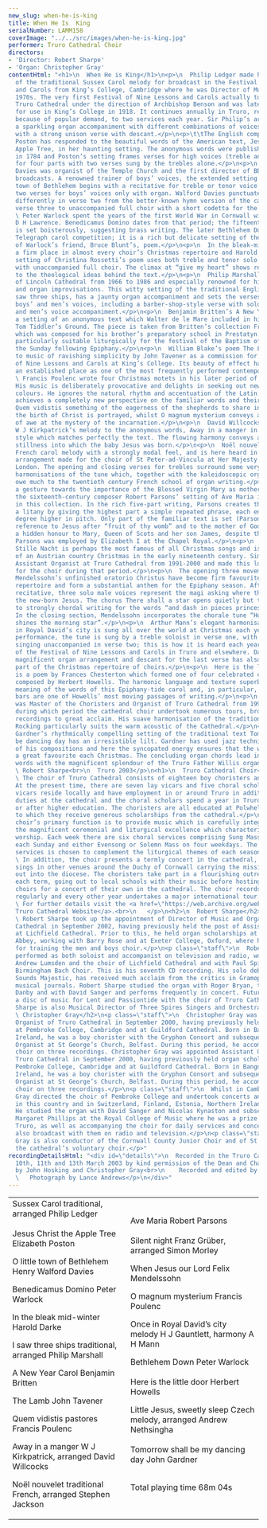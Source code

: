 ```yaml
---
new_slug: when-he-is-king
title: When He Is  King
serialNumber: LAMM158
coverImage: "../../src/images/when-he-is-king.jpg"
performer: Truro Cathedral Choir
directors:
- 'Director: Robert Sharpe'
- 'Organ: Christopher Gray'
contentHtml: "<h1>\n  When He is King</h1>\n<p>\n  Philip Ledger made his arrangement
  of the traditional Sussex Carol melody for broadcast in the Festival of Nine Lessons
  and Carols from King’s College, Cambridge where he was Director of Music in the
  1970s. The very first Festival of Nine Lessons and Carols actually took place in
  Truro Cathedral under the direction of Archbishop Benson and was later simplified
  for use in King’s College in 1918. It continues annually in Truro, recently expanding
  because of popular demand, to two services each year. Sir Philip’s arrangement combines
  a sparkling organ accompaniment with different combinations of voices culminating
  with a strong unison verse with descant.</p>\n<p>\t\tThe English composer, Elizabeth
  Poston has responded to the beautiful words of the American text, Jesus Christ the
  Apple Tree, in her haunting setting. The anonymous words were published in New Hampshire
  in 1784 and Poston’s setting frames verses for high voices (treble and alto) and
  for four parts with two verses sung by the trebles alone.</p>\n<p>\n  Henry Walford
  Davies was organist of the Temple Church and the first director of BBC radio choral
  broadcasts. A renowned trainer of boys’ voices, the extended setting of O little
  town of Bethlehem begins with a recitative for treble or tenor voice followed by
  two verses for boys’ voices only with organ. Walford Davies punctuates the text
  differently in verse two from the better-known hymn version of the carol and assigns
  verse three to unaccompanied full choir with a short codetta for the organ.</p>\n<p>\n
  \ Peter Warlock spent the years of the first World War in Cornwall with fellow pacifist
  D H Lawrence. Benedicamus Domino dates from that period; the fifteenth century poem
  is set boisterously, suggesting brass writing. The later Bethlehem Down won a Daily
  Telegraph carol competition; it is a rich but delicate setting of the calm acceptance
  of Warlock’s friend, Bruce Blunt’s, poem.</p>\n<p>\n  In the bleak-mid winter has
  a firm place in almost every choir’s Christmas repertoire and Harold Darke’s 1911
  setting of Christina Rossetti’s poem uses both treble and tenor solo voices alternating
  with unaccompanied full choir. The climax at “give my heart” shows real sensitivity
  to the theological ideas behind the text.</p>\n<p>\n  Philip Marshall was organist
  of Lincoln Cathedral from 1966 to 1986 and especially renowned for his compositions
  and organ improvisations. This witty setting of the traditional English carol, I
  saw three ships, has a jaunty organ accompaniment and sets the verses for alternating
  boys’ and men’s voices, including a barber-shop-style verse with solo counter-tenor
  and men’s voice accompaniment.</p>\n<p>\n  Benjamin Britten’s A New Year Carol is
  a setting of an anonymous text which Walter de le Mare included in his collection
  Tom Tiddler’s Ground. The piece is taken from Britten’s collection Friday Afternoons
  which was composed for his brother’s preparatory school in Prestatyn. Its text is
  particularly suitable liturgically for the festival of the Baptism of Christ on
  the Sunday following Epiphany.</p>\n<p>\n  William Blake’s poem The Lamb was set
  to music of ravishing simplicity by John Tavener as a commission for the Festival
  of Nine Lessons and Carols at King’s College. Its beauty of effect has earned it
  an established place as one of the most frequently performed contemporary carols.</p>\n<p>\n
  \ Francis Poulenc wrote four Christmas motets in his later period of composition.
  His music is deliberately provocative and delights in seeking out new textures and
  colours. He ignores the natural rhythm and accentuation of the Latin text and thereby
  achieves a completely new perspective on the familiar words and their meaning. In
  Quem vidistis something of the eagerness of the shepherds to share in the joy of
  the birth of Christ is portrayed, whilst O magnum mysterium conveys a hushed sense
  of awe at the mystery of the incarnation.</p>\n<p>\n  David Willcocks has harmonised
  W J Kirkpatrick’s melody to the anonymous words, Away in a manger in a simple, under-stated
  style which matches perfectly the text. The flowing harmony conveys a sense of the
  stillness into which the baby Jesus was born.</p>\n<p>\n  Noël nouvelet is a traditional
  French carol melody with a strongly modal feel, and is here heard in Stephen Jackson’s
  arrangement made for the choir of St Peter-ad-Vincula at Her Majesty’s Tower of
  London. The opening and closing verses for trebles surround some very colourful
  harmonisations of the tune which, together with the kaleidoscopic organ accompaniment,
  owe much to the twentieth century French school of organ writing.</p>\n<p>\n  As
  a gesture towards the importance of the Blessed Virgin Mary as mother of Jesus,
  the sixteenth-century composer Robert Parsons’ setting of Ave Maria is included
  in this collection. In the rich five-part writing, Parsons creates the effect of
  a litany by giving the highest part a simple repeated phrase, each entry being one
  degree higher in pitch. Only part of the familiar text is set (Parsons omits the
  reference to Jesus after “fruit of thy womb” and to the mother of God). There is
  a hidden honour to Mary, Queen of Scots and her son James, despite the fact that
  Parsons was employed by Elizabeth I at the Chapel Royal.</p>\n<p>\n  Franz Grüber’s
  Stille Nacht is perhaps the most famous of all Christmas songs and is strongly evocative
  of an Austrian country Christmas in the early nineteenth century. Simon Morley was
  Assistant Organist at Truro Cathedral from 1991-2000 and made this luscious arrangement
  for the choir during that period.</p>\n<p>\n  The opening three movements of Felix
  Mendelssohn’s unfinished oratorio Christus have become firm favourites in the cathedral
  repertoire and form a substantial anthem for the Epiphany season. After the opening
  recitative, three solo male voices represent the magi asking where they can find
  the new-born Jesus. The chorus There shall a star opens quietly but then builds
  to strongly chordal writing for the words “and dash in pieces princes and nations”.
  In the closing section, Mendelssohn incorporates the chorale tune “How brightly
  shines the morning star”.</p>\n<p>\n  Arthur Mann’s elegant harmonisation of Once
  in Royal David’s city is sung all over the world at Christmas each year. In this
  performance, the tune is sung by a treble soloist in verse one, with the full choir
  singing unaccompanied in verse two; this is how it is heard each year at the beginning
  of the Festival of Nine Lessons and Carols in Truro and elsewhere. David Willcocks’
  magnificent organ arrangement and descant for the last verse has also become a classic
  part of the Christmas repertoire of choirs.</p>\n<p>\n  Here is the little door
  is a poem by Frances Chesterton which formed one of four celebrated carol-anthems
  composed by Herbert Howells. The harmonic language and texture superbly convey the
  meaning of the words of this Epiphany-tide carol and, in particular, the closing
  bars are one of Howells’ most moving passages of writing.</p>\n<p>\n  Andrew Nethsingha
  was Master of the Choristers and Organist of Truro Cathedral from 1994 to 2002,
  during which period the cathedral choir undertook numerous tours, broadcasts and
  recordings to great acclaim. His suave harmonisation of the traditional Czech carol
  Rocking particularly suits the warm acoustic of the Cathedral.</p>\n<p>\n  John
  Gardner’s rhythmically compelling setting of the traditional text Tomorrow shall
  be dancing day has an irresistible lilt. Gardner has used jazz techniques in a number
  of his compositions and here the syncopated energy ensures that the work remains
  a great favourite each Christmas. The concluding organ chords lead into the closing
  words with the magnificent splendour of the Truro Father Willis organ’s tutti.</p>\n<p>\n
  \ Robert Sharpe<br>\n  Truro 2003</p>\n<h1>\n  Truro Cathedral Choir</h1>\n<p>\n
  \ The choir of Truro Cathedral consists of eighteen boy choristers and twelve gentlemen.
  At the present time, there are seven lay vicars and five choral scholars; the lay
  vicars reside locally and have employment in or around Truro in addition to their
  duties at the cathedral and the choral scholars spend a year in Truro either before
  or after higher education. The choristers are all educated at Polwhele House School,
  to which they receive generous scholarships from the cathedral.</p>\n<p>\n  The
  choir’s primary function is to provide music which is carefully integrated with
  the magnificent ceremonial and liturgical excellence which characterises the Cathedral’s
  worship. Each week there are six choral services comprising Sung Mass and Evensong
  each Sunday and either Evensong or Solemn Mass on four weekdays. The music for these
  services is chosen to complement the liturgical themes of each season or festival.</p>\n<p>\n
  \ In addition, the choir presents a termly concert in the cathedral, and regularly
  sings in other venues around the Duchy of Cornwall carrying the mission of the cathedral
  out into the diocese. The choristers take part in a flourishing outreach project
  each term, going out to local schools with their music before hosting the school
  choirs for a concert of their own in the cathedral. The choir records and broadcasts
  regularly and every other year undertakes a major international tour.</p>\n<p>\n
  \ For further details visit the <a href=\"https://web.archive.org/web/20120720021222/http://www.trurocathedral.org.uk/\">
  Truro Cathedral Website</a>.<br>\n   </p>\n<h2>\n  Robert Sharpe</h2>\n<p class=\"staff\">\n
  \ Robert Sharpe took up the appointment of Director of Music and Organist of Truro
  Cathedral in September 2002, having previously held the post of Assistant Organist
  at Lichfield Cathedral. Prior to this, he held organ scholarships at St Alban’s
  Abbey, working with Barry Rose and at Exeter College, Oxford, where he was responsible
  for training the men and boys choir.</p>\n<p class=\"staff\">\n  Robert Sharpe has
  performed as both soloist and accompanist on television and radio, working with
  Andrew Lumsden and the choir of Lichfield Cathedral and with Paul Spicer and the
  Birmingham Bach Choir. This is his seventh CD recording. His solo debut recording,
  Sounds Majestic, has received much acclaim from the critics in Gramophone and other
  musical journals. Robert Sharpe studied the organ with Roger Bryan, the late Nicholas
  Danby and with David Sanger and performs frequently in concert. Future plans include
  a disc of music for Lent and Passiontide with the choir of Truro Cathedral.</p>\n<p>\t\tRobert
  Sharpe is also Musical Director of Three Spires Singers and Orchestra in Truro.</p>\n<h2>\n
  \ Christopher Gray</h2>\n<p class=\"staff\">\n  Christopher Gray was appointed Assistant
  Organist of Truro Cathedral in September 2000, having previously held organ scholarships
  at Pembroke College, Cambridge and at Guildford Cathedral. Born in Bangor, Northern
  Ireland, he was a boy chorister with the Gryphon Consort and subsequently Assistant
  Organist at St George’s Church, Belfast. During this period, he accompanied the
  choir on three recordings. Christopher Gray was appointed Assistant Organist of
  Truro Cathedral in September 2000, having previously held organ scholarships at
  Pembroke College, Cambridge and at Guildford Cathedral. Born in Bangor, Northern
  Ireland, he was a boy chorister with the Gryphon Consort and subsequently Assistant
  Organist at St George’s Church, Belfast. During this period, he accompanied the
  choir on three recordings.</p>\n<p class=\"staff\">\n  Whilst in Cambridge, Christopher
  Gray directed the choir of Pembroke College and undertook concerts and tours both
  in this country and in Switzerland, Finland, Estonia, Northern Ireland and Japan.
  He studied the organ with David Sanger and Nicolas Kynaston and subsequently with
  Margaret Phillips at the Royal College of Music where he was a prize winner. At
  Truro, as well as accompanying the choir for daily services and concerts, he has
  also broadcast with them on radio and television.</p>\n<p class=\"staff\">\n  Christopher
  Gray is also conductor of the Cornwall County Junior Choir and of St Mary’s Singers,
  the cathedral’s voluntary choir.</p>"
recordingDetailsHtml: "<div id=\"details\">\n  Recorded in the Truro Cathedral on
  10th, 11th and 13th March 2003 by kind permission of the Dean and Chapter.\n  <p>\t\tProduced
  by John Hosking and Christopher Gray<br>\n    Recorded and edited by Lance Andrews<br>\n
  \   Photograph by Lance Andrews</p>\n</div>"
---
```


<table class="tracktable">
  <tbody>
    <tr>
      <td class="column1">
        <span class="trackname">Sussex Carol </span> <span class="composer">traditional, arranged Philip Ledger<br>
        </span><br>
        <span class="trackname"> Jesus Christ the Apple Tree </span><span class="composer">Elizabeth Poston</span>
        <p>					<span class="trackname"> O little town of Bethlehem </span><span class="composer">Henry Walford Davies</span></p>
        <p>					<span class="trackname"> Benedicamus Domino </span><span class="composer">Peter Warlock</span></p>
        <p>					<span class="trackname"> In the bleak mid-winter</span><span class="composer"> Harold Darke</span></p>
        <p>					<span class="trackname"> I saw three ships</span><span class="composer"> traditional, arranged Philip Marshall</span></p>
        <p>					<span class="trackname"> A New Year Carol </span><span class="composer">Benjamin Britten</span></p>
        <p>					<span class="trackname"> The Lamb </span><span class="composer">John Tavener</span></p>
        <p>					<span class="trackname"> Quem vidistis pastores </span><span class="composer">Francis Poulenc</span></p>
        <p>					<span class="trackname"> Away in a manger</span><span class="composer"> W J Kirkpatrick, arranged David Willcocks</span></p>
        <p>					<span class="trackname"> Noël nouvelet </span><span class="composer"> traditional French, arranged Stephen Jackson</span><br>
          <span class="trackname"> </span></p>
      </td>
      <td class="column2">
        <span class="trackname">Ave Maria</span><span class="composer"> Robert Parsons<br>
        </span><br>
        <span class="trackname"> Silent night </span><span class="composer">Franz Grüber, arranged Simon Morley</span>
        <p>					<span class="trackname"> When Jesus our Lord </span><span class="composer">Felix Mendelssohn</span></p>
        <p>					<span class="trackname"> O magnum mysterium </span><span class="composer">Francis Poulenc</span></p>
        <p>					<span class="trackname"> Once in Royal David’s city</span><span class="composer"> melody H J Gauntlett, harmony A H Mann</span></p>
        <p>					<span class="trackname">Bethlehem Down </span> <span class="composer">Peter Warlock</span><br>
          <span class="trackname"> </span><br>
          <span class="composer"> </span><span class="trackname">Here is the little door </span> <span class="composer">Herbert Howells</span></p>
        <p>					<span class="trackname"> Little Jesus, sweetly sleep</span><span class="composer"> Czech melody, arranged Andrew Nethsingha<br>
          </span><br>
          <span class="trackname"> Tomorrow shall be my dancing day </span><span class="composer">John Gardner</span><br>
           </p>
        <p>					<span id="playingtime">Total playing time 68m 04s</span></p>
      </td>
    </tr>
  </tbody>
</table>
